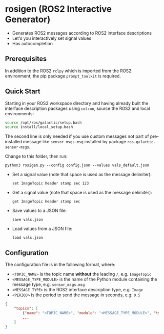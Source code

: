 # rosigen (ROS2 Interactive Generator)

- Generates ROS2 messages according to ROS2 interface descriptions
- Let's you interactively set signal values
- Has autocompletion

## Prerequisites

In addition to the ROS2 `rclpy` which is imported from the ROS2 environment, the pip package
`prompt_toolkit` is required.

## Quick Start

Starting in your ROS2 workspace directory and having already built the interface description
packages using `colcon`, source the ROS2 and local environments:

```bash
source /opt/ros/galactic/setup.bash
source install/local_setup.bash
```

The second line is only needed if you use custom messages not part of pre-installed message like
`sensor_msgs.msg` installed by package `ros-galactic-sensor-msgs`.

Change to this folder, then run:

```
python3 rosigen.py --config config.json --values vals_default.json
```

- Set a signal value (note that space is used as the message delimiter):

  ```
  set ImageTopic header stamp sec 123
  ```

- Get a signal value (note that space is used as the message delimiter):

  ```
  get ImageTopic header stamp sec
  ```

- Save values to a JSON file:

  ```
  save vals.json
  ```

- Load values from a JSON file:

  ```
  load vals.json
  ```

## Configuration

The configuration file is in the following format, where:

- `<TOPIC_NAME>` is the topic name **without** the leading `/`, e.g. `ImageTopic`
- `<MESSAGE_TYPE_MODULE>` is the name of the Python module containing the message type, e.g.
  `sensor_msgs.msg`
- `<MESSAGE_TYPE>` is the ROS2 interface description type, e.g. `Image`
- `<PERIOD>` is the period to send the message in seconds, e.g. `0.5`

```json
{
    "topics": [
        {"name": "<TOPIC_NAME>", "module": "<MESSAGE_TYPE_MODULE>", "type": "<MESSAGE_TYPE>", "period_sec": <PERIOD>},
        ...
    ]
}
```
